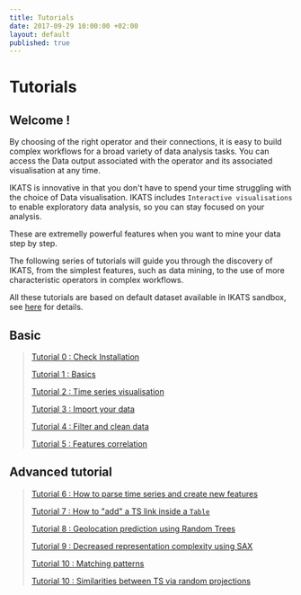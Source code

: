 ```yaml
---
title: Tutorials
date: 2017-09-29 10:00:00 +02:00
layout: default
published: true
---
```



Tutorials
============

Welcome !
---------


By choosing of the right operator and their connections, it is easy to build complex workflows for a broad variety of data analysis tasks. You can access the Data output associated with the operator and its associated visualisation at any time.

IKATS is innovative in  that you don't have to spend your time struggling with the choice of Data visualisation. IKATS includes `Interactive visualisations` to enable exploratory data analysis, so you can stay focused on your analysis.

These are extremelly powerful features when you want to mine your data step by step.

The following series of tutorials will guide you through the discovery of IKATS, from the simplest features, such as data mining, to the use of more characteristic operators in complex workflows.

All these tutorials are based on default dataset available in IKATS sandbox, see [here](/datasets.html) for details.

## Basic
>[Tutorial 0 : Check Installation](/doc/tutorials/tuto_workflow.html)
>
>[Tutorial 1 : Basics](/doc/tutorials/tuto_basics.html)
>
>[Tutorial 2 : Time series visualisation](/doc/tutorials/tuto_vizTools.html)
>
>[Tutorial 3 : Import your data](/doc/tutorials/tuto_imports.html)
>
>[Tutorial 4 : Filter and clean data](/doc/tutorials/tuto_cutY.html)
>
>[Tutorial 5 : Features correlation](/doc/tutorials/tuto_corr.html)

## Advanced tutorial
>[Tutorial 6 : How to parse time series and create new features ](/doc/tutorials/tuto_TS2Feature.html)
>
>[Tutorial 7 : How to "add" a TS link inside a `Table`](/doc/tutorials/tuto_addTSColumn.html)
>
>[Tutorial 8 : Geolocation prediction using Random Trees](/doc/tutorials/tuto_ML.html)
>
>[Tutorial 9 : Decreased representation complexity using SAX](/doc/tutorials/tuto_sax.html)
>
>[Tutorial 10 : Matching patterns](/doc/tutorials/tuto_matching_pattern.html)
>
>[Tutorial 10 : Similarities between TS via random projections](/doc/tutorials/tuto_random_projection.html)
